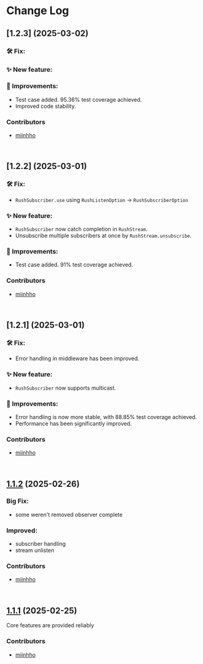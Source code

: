 # Change Log

## [1.2.3] (2025-03-02)

### 🛠️ Fix:

### ✨ New feature:

### 🔧 Improvements:
- Test case added. 95.36% test coverage achieved.
- Improved code stability.  

### Contributors
- [miinhho](https://github.com/miinhho)

<br>


## [1.2.2] (2025-03-01)

### 🛠️ Fix:
- `RushSubscriber.use` using `RushListenOption` -> `RushSubscriberOption`

### ✨ New feature:
- `RushSubscriber` now catch completion in `RushStream`.
- Unsubscribe multiple subscribers at once by `RushStream.unsubscribe`.

### 🔧 Improvements:
- Test case added. 91% test coverage achieved.

### Contributors
- [miinhho](https://github.com/miinhho)

<br>


###

## [1.2.1] (2025-03-01)

### 🛠️ Fix:
- Error handling in middleware has been improved.

### ✨ New feature:
- `RushSubscriber` now supports multicast.

### 🔧 Improvements:
- Error handling is now more stable, with 88.85% test coverage achieved.
- Performance has been significantly improved.

### Contributors
- [miinhho](https://github.com/miinhho)

<br>

## [1.1.2](https://github.com/miinhho/Asyncrush/releases/tag/1.1.2) (2025-02-26)

### Big Fix:  
- some weren't removed observer complete  

### Improved:  
- subscriber handling  
- stream unlisten  

### Contributors
- [miinhho](https://github.com/miinhho)

<br>


## [1.1.1](https://github.com/miinhho/Asyncrush/releases/tag/1.1.1) (2025-02-25)

Core features are provided reliably  

### Contributors
- [miinhho](https://github.com/miinhho)
